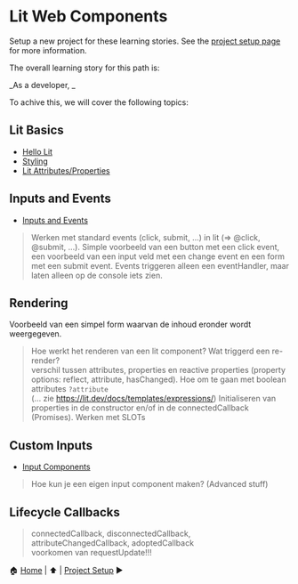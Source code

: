 # Lit Web Components

Setup a new project for these learning stories. See the [project setup page](project-setup.md) for more information.

The overall learning story for this path is:

_As a developer, _

To achive this, we will cover the following topics:

## Lit Basics

- [Hello Lit](./hello-lit.md)
- [Styling](./styling.md)
- [Lit Attributes/Properties](./lit-attributes.md)

## Inputs and Events

- [Inputs and Events](./inputs-and-events.md)

> Werken met standard events (click, submit, ...) in lit (=> @click, @submit, ...).
Simple voorbeeld van een button met een click event, een voorbeeld van een input veld met een change event en een form met een submit event. Events triggeren alleen een eventHandler, maar laten alleen op de console iets zien.

## Rendering

Voorbeeld van een simpel form waarvan de inhoud eronder wordt weergegeven.
> Hoe werkt het renderen van een lit component?
> Wat triggerd een re-render?  
> verschil tussen attributes, properties en reactive properties (property options: reflect, attribute, hasChanged).
> Hoe om te gaan met boolean attributes `?attribute`  
> (... zie https://lit.dev/docs/templates/expressions/)
> Initialiseren van properties in de constructor en/of in de connectedCallback (Promises).
> Werken met SLOTs  

## Custom Inputs

- [Input Components](./input-components.md) 
> Hoe kun je een eigen input component maken? (Advanced stuff)

## Lifecycle Callbacks

> connectedCallback, disconnectedCallback, attributeChangedCallback, adoptedCallback  
> voorkomen van requestUpdate!!!

:house: [Home](../README.md) | :arrow_up: [](../README.md) | [Project Setup](./project-setup.md) :arrow_forward: